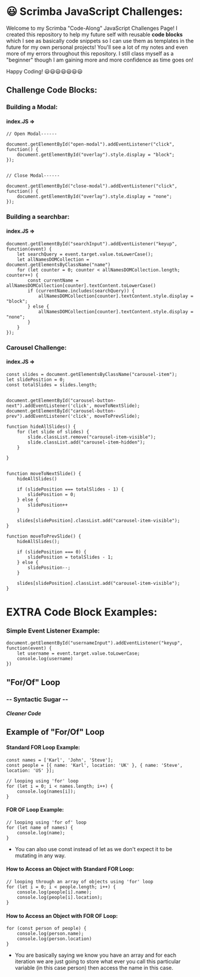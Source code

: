 # 😃 Scrimba JavaScript Challenges: 

Welcome to my Scrimba "Code-Along" JavaScript Challenges Page! I created this repository to help my future self with reusable **code blocks** which I see as basically code snippets so I can use them as templates in the future for my own personal projects! You'll see a lot of my notes and even more of my errors throughout this repository. I still class myself as a "beginner" though I am gaining more and more confidence as time goes on! 


Happy Coding! 😃😃😃😃😃😃😃



## Challenge Code Blocks: 

### Building a Modal: 
#### index.JS =>

```
// Open Modal------ 

document.getElementById("open-modal").addEventListener("click", function() {
    document.getElementById("overlay").style.display = "block";
});


// Close Modal------

document.getElementById("close-modal").addEventListener("click", function() {
    document.getElementById("overlay").style.display = "none";
});

```


### Building a searchbar:  
#### index.JS =>

```
document.getElementById("searchInput").addEventListener("keyup", function(event) {
    let searchQuery = event.target.value.toLowerCase();
    let allNamesDOMCollection = document.getElementsByClassName("name")
    for (let counter = 0; counter < allNamesDOMCollection.length; counter++) {
        const currentName = allNamesDOMCollection[counter].textContent.toLowerCase()
        if (currentName.includes(searchQuery)) {
            allNamesDOMCollection[counter].textContent.style.display = "block";
        } else {
            allNamesDOMCollection[counter].textContent.style.display = "none";
        }
    }
});

```


### Carousel Challenge:
#### index.JS =>

```
const slides = document.getElementsByClassName("carousel-item");
let slidePosition = 0;
const totalSlides = slides.length;


document.getElementById("carousel-button-next").addEventListener('click', moveToNextSlide);
document.getElementById("carousel-button-prev").addEventListener('click', moveToPrevSlide);

function hideAllSlides() {
    for (let slide of slides) {
        slide.classList.remove("carousel-item-visible");
        slide.classList.add("carousel-item-hidden");
    }
    
}


function moveToNextSlide() {
    hideAllSlides()

    if (slidePosition === totalSlides - 1) {
        slidePosition = 0;
    } else {
        slidePosition++
    }
    
    slides[slidePosition].classList.add("carousel-item-visible");
}

function moveToPrevSlide() {
    hideAllSlides();

    if (slidePosition === 0) {
        slidePosition = totalSlides - 1; 
    } else {
        slidePosition--;
    }

    slides[slidePosition].classList.add("carousel-item-visible");
}

```





# EXTRA Code Block Examples: 

### Simple Event Listener Example: 
```
document.getElementById("usernameInput").addEventListener("keyup", function(event) {
    let username = event.target.value.toLowerCase;
    console.log(username)
})

```



## "For/Of" Loop 
### -- **Syntactic Sugar** -- 
##### Cleaner Code 

## Example of "For/Of" Loop

#### Standard FOR Loop Example: 
```
const names = ['Karl', 'John', 'Steve'];
const people = [{ name: 'Karl', location: 'UK' }, { name: 'Steve', location: 'US' }];

// looping using 'for' loop
for (let i = 0; i < names.length; i++) {
    console.log(names[i]);
}
```
#### FOR OF Loop Example: 
``` 
// looping using 'for of' loop
for (let name of names) {
    console.log(name);
}
```
- You can also use const instead of let as we don't expect it to be mutating in any way.

#### How to Access an Object with Standard FOR Loop: 
```
// looping through an array of objects using 'for' loop
for (let i = 0; i < people.length; i++) {
    console.log(people[i].name);
    console.log(people[i].location);
}

```

#### How to Access an Object with FOR OF Loop:
```
for (const person of people) {
    console.log(person.name);
    console.log(person.location)
}

```
- You are basically saying we know you have an array and for each iteration we are just going to store what ever you call this particular variable (in this case person) then access the name in this case. 